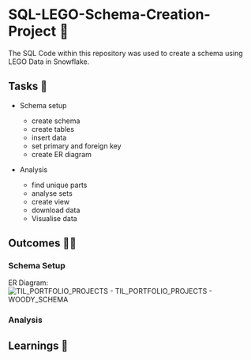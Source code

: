 # SQL-LEGO-Schema-Creation-Project 🧱
The SQL Code within this repository was used to create a schema using LEGO Data in Snowflake.

## Tasks 📃
- Schema setup
  - create schema
  - create tables
  - insert data
  - set primary and foreign key
  - create ER diagram

- Analysis 
  - find unique parts
  - analyse sets
  - create view
  - download data
  - Visualise data

## Outcomes 🕵️‍♂️

### Schema Setup

ER Diagram:
![TIL_PORTFOLIO_PROJECTS - TIL_PORTFOLIO_PROJECTS - WOODY_SCHEMA](https://github.com/user-attachments/assets/1d31791f-f524-4324-8fae-e159234c2289)



### Analysis

## Learnings 🧠
